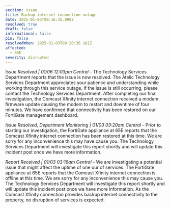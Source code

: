 ```yaml
---
section: issue
title: Backup internet connection outage
date: 2025-01-03T09:16:35.099Z
resolved: true
draft: false
informational: false
pin: false
resolvedWhen: 2025-01-03T09:20:35.101Z
affected:
  - 65E
severity: disrupted
---
```

*Issue Resolved | 01/06 12:03pm Central* - The Technology Services Department reports that the issue is now resolved. The Atelic Technology Services Department appreciates your patience and understanding while working through this service outage. If the issue is still occurring, please contact the Technology Services Department. After completing our final investigation, the Comcast Xfinity internet connection received a modem firmware update causing the modem to restart and downtime of four minutes. We have confirmed that connectivity has been restored on our FortiGate management dashboard.

*Issue Resolved, Department Monitoring | 01/03 03:20am Central* - Prior to starting our investigation, the FortiGate appliance at 65E reports that the Comcast Xfinity internet connection has been restored at this time. We are sorry for any inconvenience this may have cause you. The Technology Services Department will investigate this report shortly and will update this incident post once we have more information.

*Report Received | 01/03 03:16am Central* - We are investigating a potential issue that might affect the uptime of one our of services. The FortiGate appliance at 65E reports that the Comcast Xfinity internet connection is offline at this time. We are sorry for any inconvenience this may cause you. The Technology Services Department will investigate this report shortly and will update this incident post once we have more information. As the Comcast Xfinity connection provides backup internet connectivity to the property, no disruption of services is expected.
